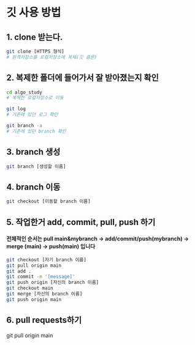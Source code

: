 # 깃 사용 방법

## 1. clone 받는다.
```bash
git clone [HTTPS 형식]
# 원격저장소를 로컬저장소에 복제(깃 클론)
```

## 2. 복제한 폴더에 들어가서 잘 받아졌는지 확인

```bash
cd algo_study
# 복제한 로컬저장소로 이동

git log
# 기존에 있던 로그 확인

git branch -a
# 기존에 있던 branch 확인
```

## 3. branch 생성

```bash
git branch [생성할 이름]
```

## 4. branch 이동

```bash
git checkout [이동할 branch 이름]
```

## 5. 작업한거 add, commit, pull, push 하기
#### 전체적인 순서는 pull main&mybranch -> add/commit/push(mybranch) -> merge (main) -> push(main) 입니다 
```bash
git checkout [자기 branch 이름]
git pull origin main
git add .
git commit -m '[message]'
git push origin [자신의 branch 이름]
git checkout main
git merge [자신의 branch 이름]
git push origin main
```

## 6. pull requests하기
git pull origin main
